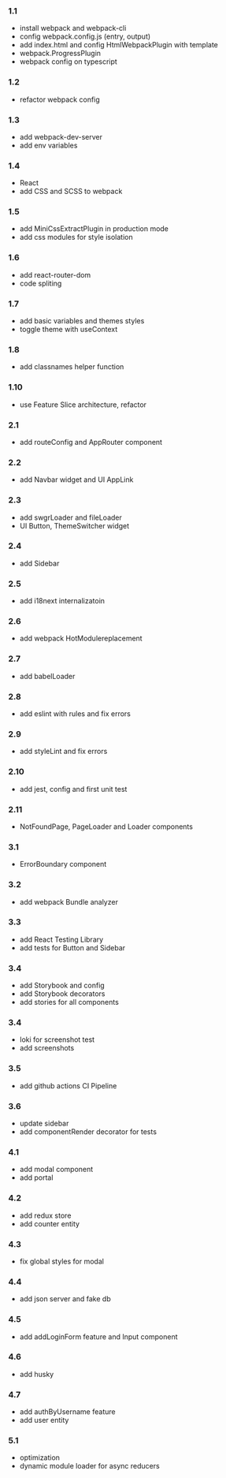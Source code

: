 ### 1.1

- install webpack and webpack-cli
- config webpack.config.js (entry, output)
- add index.html and config HtmlWebpackPlugin with template
- webpack.ProgressPlugin
- webpack config on typescript

### 1.2

- refactor webpack config

### 1.3

- add webpack-dev-server
- add env variables

### 1.4

- React
- add CSS and SCSS to webpack

### 1.5

- add MiniCssExtractPlugin in production mode
- add css modules for style isolation

### 1.6

- add react-router-dom
- code spliting

### 1.7

- add basic variables and themes styles
- toggle theme with useContext

### 1.8

- add classnames helper function

### 1.10

- use Feature Slice architecture, refactor

### 2.1

- add routeConfig and AppRouter component

### 2.2

- add Navbar widget and UI AppLink

### 2.3

- add swgrLoader and fileLoader
- UI Button, ThemeSwitcher widget

### 2.4

- add Sidebar

### 2.5

- add i18next internalizatoin

### 2.6

- add webpack HotModulereplacement

### 2.7

- add babelLoader

### 2.8

- add eslint with rules and fix errors

### 2.9

- add styleLint and fix errors

### 2.10

- add jest, config and first unit test

### 2.11

- NotFoundPage, PageLoader and Loader components

### 3.1

- ErrorBoundary component

### 3.2

- add webpack Bundle analyzer

### 3.3

- add React Testing Library
- add tests for Button and Sidebar

### 3.4

- add Storybook and config
- add Storybook decorators
- add stories for all components

### 3.4

- loki for screenshot test
- add screenshots

### 3.5

- add github actions CI Pipeline

### 3.6

- update sidebar
- add componentRender decorator for tests

### 4.1

- add modal component
- add portal

### 4.2

- add redux store
- add counter entity

### 4.3

- fix global styles for modal

### 4.4

- add json server and fake db

### 4.5

- add addLoginForm feature and Input component

### 4.6

- add husky

### 4.7

- add authByUsername feature
- add user entity

### 5.1

- optimization
- dynamic module loader for async reducers
